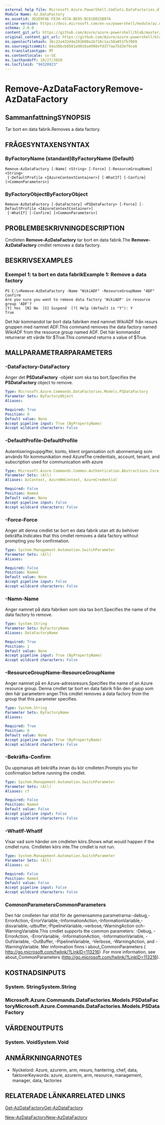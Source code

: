 ```yaml
---
external help file: Microsoft.Azure.PowerShell.Cmdlets.DataFactories.dll-Help.xml
Module Name: Az.DataFactory
ms.assetid: 3D2E9FAE-FE34-457A-BE95-BC61D025B07A
online version: https://docs.microsoft.com/en-us/powershell/module/az.datafactory/remove-azdatafactory
schema: 2.0.0
content_git_url: https://github.com/Azure/azure-powershell/blob/master/src/DataFactory/DataFactoryV2/help/Remove-AzDataFactory.md
original_content_git_url: https://github.com/Azure/azure-powershell/blob/master/src/DataFactory/DataFactoryV2/help/Remove-AzDataFactory.md
ms.openlocfilehash: 36c22a432d4e281600a1b718c1ac58a851fb7069
ms.sourcegitcommit: b4a38bcb0501a9016a4998efd377aa75d3ef9ce8
ms.translationtype: MT
ms.contentlocale: sv-SE
ms.lasthandoff: 10/27/2020
ms.locfileid: "94320923"
---
```

# <span data-ttu-id="040d1-101">Remove-AzDataFactory</span><span class="sxs-lookup"><span data-stu-id="040d1-101">Remove-AzDataFactory</span></span>

## <span data-ttu-id="040d1-102">Sammanfattning</span><span class="sxs-lookup"><span data-stu-id="040d1-102">SYNOPSIS</span></span>
<span data-ttu-id="040d1-103">Tar bort en data fabrik.</span><span class="sxs-lookup"><span data-stu-id="040d1-103">Removes a data factory.</span></span>

## <span data-ttu-id="040d1-104">FRÅGESYNTAXEN</span><span class="sxs-lookup"><span data-stu-id="040d1-104">SYNTAX</span></span>

### <span data-ttu-id="040d1-105">ByFactoryName (standard)</span><span class="sxs-lookup"><span data-stu-id="040d1-105">ByFactoryName (Default)</span></span>
```
Remove-AzDataFactory [-Name] <String> [-Force] [-ResourceGroupName] <String>
 [-DefaultProfile <IAzureContextContainer>] [-WhatIf] [-Confirm] [<CommonParameters>]
```

### <span data-ttu-id="040d1-106">ByFactoryObject</span><span class="sxs-lookup"><span data-stu-id="040d1-106">ByFactoryObject</span></span>
```
Remove-AzDataFactory [-DataFactory] <PSDataFactory> [-Force] [-DefaultProfile <IAzureContextContainer>]
 [-WhatIf] [-Confirm] [<CommonParameters>]
```

## <span data-ttu-id="040d1-107">PROBLEMBESKRIVNING</span><span class="sxs-lookup"><span data-stu-id="040d1-107">DESCRIPTION</span></span>
<span data-ttu-id="040d1-108">Cmdleten **Remove-AzDataFactory** tar bort en data fabrik.</span><span class="sxs-lookup"><span data-stu-id="040d1-108">The **Remove-AzDataFactory** cmdlet removes a data factory.</span></span>

## <span data-ttu-id="040d1-109">BESKRIVS</span><span class="sxs-lookup"><span data-stu-id="040d1-109">EXAMPLES</span></span>

### <span data-ttu-id="040d1-110">Exempel 1: ta bort en data fabrik</span><span class="sxs-lookup"><span data-stu-id="040d1-110">Example 1: Remove a data factory</span></span>
```
PS C:\>Remove-AzDataFactory -Name "WikiADF" -ResourceGroupName "ADF"
Confirm
Are you sure you want to remove data factory 'WikiADF' in resource group 'ADF'? 
[Y] Yes  [N] No  [S] Suspend  [?] Help (default is "Y"): Y
True
```

<span data-ttu-id="040d1-111">Det här kommandot tar bort data fabriken med namnet WikiADF från resurs gruppen med namnet ADF.</span><span class="sxs-lookup"><span data-stu-id="040d1-111">This command removes the data factory named WikiADF from the resource group named ADF.</span></span>
<span data-ttu-id="040d1-112">Det här kommandot returnerar ett värde för $True.</span><span class="sxs-lookup"><span data-stu-id="040d1-112">This command returns a value of $True.</span></span>

## <span data-ttu-id="040d1-113">MALLPARAMETRAR</span><span class="sxs-lookup"><span data-stu-id="040d1-113">PARAMETERS</span></span>

### <span data-ttu-id="040d1-114">-DataFactory</span><span class="sxs-lookup"><span data-stu-id="040d1-114">-DataFactory</span></span>
<span data-ttu-id="040d1-115">Anger det **PSDataFactory** -objekt som ska tas bort.</span><span class="sxs-lookup"><span data-stu-id="040d1-115">Specifies the **PSDataFactory** object to remove.</span></span>

```yaml
Type: Microsoft.Azure.Commands.DataFactories.Models.PSDataFactory
Parameter Sets: ByFactoryObject
Aliases:

Required: True
Position: 0
Default value: None
Accept pipeline input: True (ByPropertyName)
Accept wildcard characters: False
```

### <span data-ttu-id="040d1-116">-DefaultProfile</span><span class="sxs-lookup"><span data-stu-id="040d1-116">-DefaultProfile</span></span>
<span data-ttu-id="040d1-117">Autentiseringsuppgifter, konto, klient organisation och abonnemang som används för kommunikation med Azure</span><span class="sxs-lookup"><span data-stu-id="040d1-117">The credentials, account, tenant, and subscription used for communication with azure</span></span>

```yaml
Type: Microsoft.Azure.Commands.Common.Authentication.Abstractions.Core.IAzureContextContainer
Parameter Sets: (All)
Aliases: AzContext, AzureRmContext, AzureCredential

Required: False
Position: Named
Default value: None
Accept pipeline input: False
Accept wildcard characters: False
```

### <span data-ttu-id="040d1-118">-Force</span><span class="sxs-lookup"><span data-stu-id="040d1-118">-Force</span></span>
<span data-ttu-id="040d1-119">Anger att denna cmdlet tar bort en data fabrik utan att du behöver bekräfta.</span><span class="sxs-lookup"><span data-stu-id="040d1-119">Indicates that this cmdlet removes a data factory without prompting you for confirmation.</span></span>

```yaml
Type: System.Management.Automation.SwitchParameter
Parameter Sets: (All)
Aliases:

Required: False
Position: Named
Default value: None
Accept pipeline input: False
Accept wildcard characters: False
```

### <span data-ttu-id="040d1-120">-Namn</span><span class="sxs-lookup"><span data-stu-id="040d1-120">-Name</span></span>
<span data-ttu-id="040d1-121">Anger namnet på data fabriken som ska tas bort.</span><span class="sxs-lookup"><span data-stu-id="040d1-121">Specifies the name of the data factory to remove.</span></span>

```yaml
Type: System.String
Parameter Sets: ByFactoryName
Aliases: DataFactoryName

Required: True
Position: 1
Default value: None
Accept pipeline input: True (ByPropertyName)
Accept wildcard characters: False
```

### <span data-ttu-id="040d1-122">-ResourceGroupName</span><span class="sxs-lookup"><span data-stu-id="040d1-122">-ResourceGroupName</span></span>
<span data-ttu-id="040d1-123">Anger namnet på en Azure-adressresurs.</span><span class="sxs-lookup"><span data-stu-id="040d1-123">Specifies the name of an Azure resource group.</span></span>
<span data-ttu-id="040d1-124">Denna cmdlet tar bort en data fabrik från den grupp som den här parametern anger.</span><span class="sxs-lookup"><span data-stu-id="040d1-124">This cmdlet removes a data factory from the group that this parameter specifies.</span></span>

```yaml
Type: System.String
Parameter Sets: ByFactoryName
Aliases:

Required: True
Position: 0
Default value: None
Accept pipeline input: True (ByPropertyName)
Accept wildcard characters: False
```

### <span data-ttu-id="040d1-125">-Bekräfta</span><span class="sxs-lookup"><span data-stu-id="040d1-125">-Confirm</span></span>
<span data-ttu-id="040d1-126">Du uppmanas att bekräfta innan du kör cmdleten.</span><span class="sxs-lookup"><span data-stu-id="040d1-126">Prompts you for confirmation before running the cmdlet.</span></span>

```yaml
Type: System.Management.Automation.SwitchParameter
Parameter Sets: (All)
Aliases: cf

Required: False
Position: Named
Default value: False
Accept pipeline input: False
Accept wildcard characters: False
```

### <span data-ttu-id="040d1-127">-WhatIf</span><span class="sxs-lookup"><span data-stu-id="040d1-127">-WhatIf</span></span>
<span data-ttu-id="040d1-128">Visar vad som händer om cmdleten körs.</span><span class="sxs-lookup"><span data-stu-id="040d1-128">Shows what would happen if the cmdlet runs.</span></span>
<span data-ttu-id="040d1-129">Cmdleten körs inte.</span><span class="sxs-lookup"><span data-stu-id="040d1-129">The cmdlet is not run.</span></span>

```yaml
Type: System.Management.Automation.SwitchParameter
Parameter Sets: (All)
Aliases: wi

Required: False
Position: Named
Default value: False
Accept pipeline input: False
Accept wildcard characters: False
```

### <span data-ttu-id="040d1-130">CommonParameters</span><span class="sxs-lookup"><span data-stu-id="040d1-130">CommonParameters</span></span>
<span data-ttu-id="040d1-131">Den här cmdleten har stöd för de gemensamma parametrarna:-debug,-ErrorAction,-ErrorVariable,-InformationAction,-InformationVariable,-disvariable,-utbuffer,-PipelineVariable,-verbose,-WarningAction och-WarningVariable.</span><span class="sxs-lookup"><span data-stu-id="040d1-131">This cmdlet supports the common parameters: -Debug, -ErrorAction, -ErrorVariable, -InformationAction, -InformationVariable, -OutVariable, -OutBuffer, -PipelineVariable, -Verbose, -WarningAction, and -WarningVariable.</span></span> <span data-ttu-id="040d1-132">Mer information finns i about_CommonParameters ( http://go.microsoft.com/fwlink/?LinkID=113216) .</span><span class="sxs-lookup"><span data-stu-id="040d1-132">For more information, see about_CommonParameters (http://go.microsoft.com/fwlink/?LinkID=113216).</span></span>

## <span data-ttu-id="040d1-133">KOSTNADS</span><span class="sxs-lookup"><span data-stu-id="040d1-133">INPUTS</span></span>

### <span data-ttu-id="040d1-134">System. String</span><span class="sxs-lookup"><span data-stu-id="040d1-134">System.String</span></span>

### <span data-ttu-id="040d1-135">Microsoft.Azure.Commands.DataFactories.Models.PSDataFactory</span><span class="sxs-lookup"><span data-stu-id="040d1-135">Microsoft.Azure.Commands.DataFactories.Models.PSDataFactory</span></span>

## <span data-ttu-id="040d1-136">VÄRDEN</span><span class="sxs-lookup"><span data-stu-id="040d1-136">OUTPUTS</span></span>

### <span data-ttu-id="040d1-137">System. Void</span><span class="sxs-lookup"><span data-stu-id="040d1-137">System.Void</span></span>

## <span data-ttu-id="040d1-138">ANMÄRKNINGAR</span><span class="sxs-lookup"><span data-stu-id="040d1-138">NOTES</span></span>
* <span data-ttu-id="040d1-139">Nyckelord: Azure, azurerm, arm, resurs, hantering, chef, data, faktorer</span><span class="sxs-lookup"><span data-stu-id="040d1-139">Keywords: azure, azurerm, arm, resource, management, manager, data, factories</span></span>

## <span data-ttu-id="040d1-140">RELATERADE LÄNKAR</span><span class="sxs-lookup"><span data-stu-id="040d1-140">RELATED LINKS</span></span>

[<span data-ttu-id="040d1-141">Get-AzDataFactory</span><span class="sxs-lookup"><span data-stu-id="040d1-141">Get-AzDataFactory</span></span>](./Get-AzDataFactory.md)

[<span data-ttu-id="040d1-142">New-AzDataFactory</span><span class="sxs-lookup"><span data-stu-id="040d1-142">New-AzDataFactory</span></span>](./New-AzDataFactory.md)


